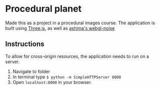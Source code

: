 # Procedural planet 
Made this as a project in a procedural images course.
The application is built using [Three.js](https://threejs.org/), as well as [ashima's webgl-noise](https://github.com/ashima/webgl-noise) 

## Instructions
To allow for cross-origin resources, the application needs to run on a server.

1. Navigate to folder
2. In terminal type `$ python -m SimpleHTTPServer 8000`
3. Open `localhost:8000` in your browser.